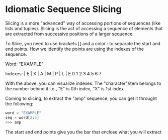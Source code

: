 # Idiomatic Sequence Slicing

Slicing is a more "advanced" way of accessing portions of sequences (like lists and tuples). Slicing is the act of accessing a sequence of elements that are extracted from successive positions of a larger sequence.

To Slice, you need to use brackets [] and a color : to separate the start and end points. How we identify the points are using the indexes of the sequence.

Word: "EXAMPLE"

Indexes:
| E | X | A | M | P | L | E
0   1   2   3   4   5   6   7

With the above, you can visualize indexes. The "character"/item belongs to the number behind it i.e., "E" is 0th index, "X" is 1st index

Coming to slicing, to extract the "amp" sequence, you can get it throught the following:

```py
word = "EXAMPLE"
seq = word[2:5]
>>> amp
```
The start and end points give you the bar that enclose what you will extract

